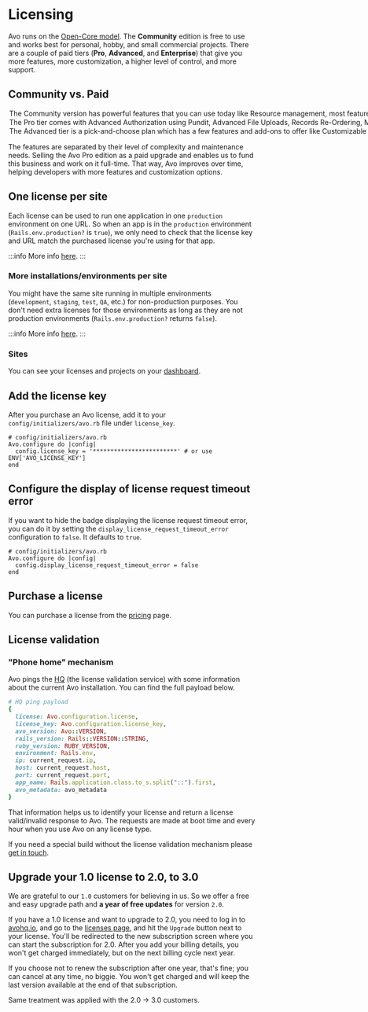 # Licensing

Avo runs on the [Open-Core model](https://en.wikipedia.org/wiki/Open-core_model). The **Community** edition is free to use and works best for personal, hobby, and small commercial projects.
There are a couple of paid tiers (**Pro**, **Advanced**, and **Enterprise**) that give you more features, more customization, a higher level of control, and more support.

## Community vs. Paid

<Option name="Community">

The **Community** version has powerful features that you can use today like [Resource management](./resources.html), most [feature-rich](./field-options.html) [fields](./fields.html), out-of-the box [sorting](./field-options.html#sortable-fields), [filtering](./filters.html) and [actions](./actions/introduction.html), all the [associations](./associations.html) you need, and about 70% of all the features Avo has to offer.

</Option>

<Option name="Pro">

The **Pro** tier comes with [Advanced Authorization](./authorization.html) using Pundit, [Advanced File Uploads](./fields/files.html#direct_upload), [Records Re-Ordering](./records-reordering.html), [Menu Editor](./menu-editor.html), and [Dashboards](./dashboards.html).

</Option>

<Option name="Advanced">

The **Advanced** tier is a pick-and-choose plan which has a few features and add-ons to offer like [Customizable Controls](./customizable-controls.html), [Resource Scopes](./scopes.html), [Dynamic Filters](./dynamic-filters.html), [Kanban Boards](kanban-boards.html), Dynamic Fields, Collaboration, or White Labeling.
In order to get a quote on the **Advanced** features, please [get in touch](https://savvycal.com/avo-hq/discovery-call-advanced) with us.

</Option>

The features are separated by their level of complexity and maintenance needs. Selling the Avo Pro edition as a paid upgrade and enables us to fund this business and work on it full-time. That way, Avo improves over time, helping developers with more features and customization options.

## One license per site

Each license can be used to run one application in one `production` environment on one URL. So when an app is in the `production` environment (`Rails.env.production?` is `true`), we only need to check that the license key and URL match the purchased license you're using for that app.

:::info
More info [here](https://avohq.io/faq/one-production-environment.html).
:::

### More installations/environments per site

You might have the same site running in multiple environments (`development`, `staging`, `test`, `QA`, etc.) for non-production purposes. You don't need extra licenses for those environments as long as they are not production environments (`Rails.env.production?` returns `false`).

:::info
More info [here](https://avohq.io/faq/one-license-per-url.html).
:::

### Sites

You can see your licenses and projects on your [dashboard](https://avohq.io/dashboard).

## Add the license key

After you purchase an Avo license, add it to your `config/initializers/avo.rb` file under `license_key`.

```ruby{3}
# config/initializers/avo.rb
Avo.configure do |config|
  config.license_key = '************************' # or use ENV['AVO_LICENSE_KEY']
end
```

## Configure the display of license request timeout error

If you want to hide the badge displaying the license request timeout error, you can do it by setting the `display_license_request_timeout_error` configuration to `false`. It defaults to `true`.

```ruby{3}
# config/initializers/avo.rb
Avo.configure do |config|
  config.display_license_request_timeout_error = false
end
```

## Purchase a license

You can purchase a license from the [pricing](https://avohq.io/pricing) page.

## License validation

### "Phone home" mechanism

Avo pings the [HQ](https://avohq.io) (the license validation service) with some information about the current Avo installation. You can find the full payload below.

```ruby
# HQ ping payload
{
  license: Avo.configuration.license,
  license_key: Avo.configuration.license_key,
  avo_version: Avo::VERSION,
  rails_version: Rails::VERSION::STRING,
  ruby_version: RUBY_VERSION,
  environment: Rails.env,
  ip: current_request.ip,
  host: current_request.host,
  port: current_request.port,
  app_name: Rails.application.class.to_s.split("::").first,
  avo_metadata: avo_metadata
}
```

That information helps us to identify your license and return a license valid/invalid response to Avo.
The requests are made at boot time and every hour when you use Avo on any license type.

If you need a special build without the license validation mechanism please [get in touch](mailto:adrian@avohq.io).


## Upgrade your 1.0 license to 2.0, to 3.0

We are grateful to our `1.0` customers for believing in us. So we offer a free and easy upgrade path and **a year of free updates** for version `2.0`.

If you have a 1.0 license and want to upgrade to 2.0, you need to log in to [avohq.io](https://avohq.io), and go to the [licenses page](https://avohq.io/subscriptions), and hit the `Upgrade` button next to your license. You'll be redirected to the new subscription screen where you can start the subscription for 2.0.
After you add your billing details, you won't get charged immediately, but on the next billing cycle next year.

If you choose not to renew the subscription after one year, that's fine; you can cancel at any time, no biggie. You won't get charged and will keep the last version available at the end of that subscription.

Same treatment was applied with the 2.0 -> 3.0 customers.
